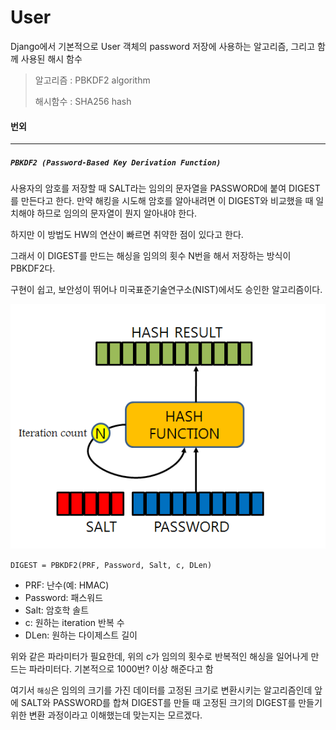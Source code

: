 # User

Django에서 기본적으로 User 객체의 password 저장에 사용하는 알고리즘, 그리고 함께 사용된 해시 함수

> 알고리즘 : PBKDF2 algorithm
>
> 해시함수 : SHA256 hash



#### 번외

---

##### `PBKDF2 (Password-Based Key Derivation Function)`

사용자의 암호를 저장할 때 SALT라는 임의의 문자열을 PASSWORD에 붙여 DIGEST를 만든다고 한다. 만약 해킹을 시도해 암호를 알아내려면 이 DIGEST와 비교했을 때 일치해야 하므로 임의의 문자열이 뭔지 알아내야 한다.

하지만 이 방법도 HW의 연산이 빠르면 취약한 점이 있다고 한다.

그래서 이 DIGEST를 만드는 해싱을 임의의 횟수 N번을 해서 저장하는 방식이 PBKDF2다.

구현이 쉽고, 보안성이 뛰어나 미국표준기술연구소(NIST)에서도 승인한 알고리즘이다.

![안전한 패스워드 저장](User객체_해시함수.assets/helloworld-318732-2-1625703964068.png)

`DIGEST = PBKDF2(PRF, Password, Salt, c, DLen)  `

- PRF: 난수(예: HMAC)
- Password: 패스워드
- Salt: 암호학 솔트
- c: 원하는 iteration 반복 수
- DLen: 원하는 다이제스트 길이

위와 같은 파라미터가 필요한데, 위의 c가 임의의 횟수로 반복적인 해싱을 일어나게 만드는 파라미터다. 기본적으로 1000번? 이상 해준다고 함

여기서 `해싱`은 임의의 크기를 가진 데이터를 고정된 크기로 변환시키는 알고리즘인데 앞에 SALT와 PASSWORD를 합쳐 DIGEST를 만들 때 고정된 크기의 DIGEST를 만들기 위한 변환 과정이라고 이해했는데 맞는지는 모르겠다.



